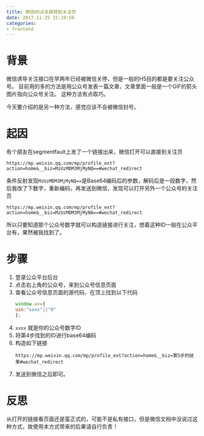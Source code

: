 ```yaml
---
title: 微信H5点击跳转到关注页
date: 2017-11-25 15:19:59
categories:
- frontend
---
```

# 背景
微信诱导关注接口在早两年已经被微信关停，但是一般的H5目的都是要关注公众号。
目前用的多的方法是用公众号发表一篇文章，文章里面一般是一个GIF的箭头图片指向公众号关注。
这种方法有点取巧。

今天要介绍的是另一种方法，感觉应该不会被微信封号。
# 起因
有个朋友在segmentfault上发了一个链接出来，微信打开可以直接到关注页
```
https://mp.weixin.qq.com/mp/profile_ext?action=home&__biz=MzUzMDM3MjMyNQ==#wechat_redirect
```
条件反射发现`MzUzMDM3MjMyNQ==`是Base64编码后的参数，解码后是一段数字，然后我改了下数字，重新编码，再发送到微信，发现可以打开另外一个公众号的关注页
```
https://mp.weixin.qq.com/mp/profile_ext?action=home&__biz=MzUzMDM3MjMyNA==#wechat_redirect
```
所以只要知道那个公众号数字就可以构造链接进行关注，想着这种ID一般在公众平台有，果然被我找到了。

# 步骤
1. 登录公众平台后台
2. 点击右上角的公众号，来到公众号信息页面
3. 查看公众号信息页面的源代码，在顶上找到以下代码
    ```javascript
    window.wx={
    uin:"xxxx"||"0"
    };
    ```
4. `xxxx` 就是你的公众号数字ID
5. 将第4步找到的ID进行base64编码
6. 构造如下链接
    ```
    https://mp.weixin.qq.com/mp/profile_ext?action=home&__biz=第5步的结果#wechat_redirect
    ```
7. 发送到微信之后即可。

# 反思
从打开的链接看页面还是蛮正式的，可能不是私有接口，但是微信文档中没说过这种方式，故使用本方式带来的后果请自行负责！